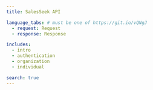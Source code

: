 ```yaml
---
title: SalesSeek API

language_tabs: # must be one of https://git.io/vQNgJ
  - request: Request
  - response: Response

includes:
  - intro
  - authentication
  - organization
  - individual

search: true
---
```


